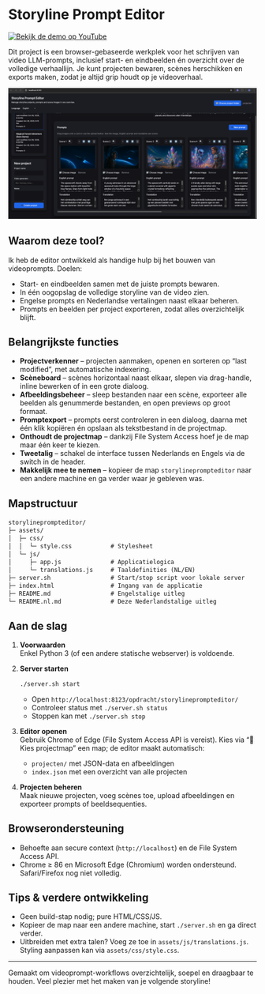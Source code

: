 # Storyline Prompt Editor

[![Bekijk de demo op YouTube](https://img.youtube.com/vi/gxHS0iwoO0U/0.jpg)](https://youtu.be/gxHS0iwoO0U?si=gFUd9JmBjGY3Wzks)

Dit project is een browser-gebaseerde werkplek voor het schrijven van video LLM-prompts, inclusief start- en eindbeelden én overzicht over de volledige verhaallijn. Je kunt projecten bewaren, scènes herschikken en exports maken, zodat je altijd grip houdt op je videoverhaal.

![Storyline Prompt Editor Screenshot](docs/images/screenshot.png)

## Waarom deze tool?

Ik heb de editor ontwikkeld als handige hulp bij het bouwen van videoprompts. Doelen:

- Start- en eindbeelden samen met de juiste prompts bewaren.
- In één oogopslag de volledige storyline van de video zien.
- Engelse prompts en Nederlandse vertalingen naast elkaar beheren.
- Prompts en beelden per project exporteren, zodat alles overzichtelijk blijft.

## Belangrijkste functies

- **Projectverkenner** – projecten aanmaken, openen en sorteren op “last modified”, met automatische indexering.
- **Scèneboard** – scènes horizontaal naast elkaar, slepen via drag-handle, inline bewerken of in een grote dialoog.
- **Afbeeldingsbeheer** – sleep bestanden naar een scène, exporteer alle beelden als genummerde bestanden, en open previews op groot formaat.
- **Promptexport** – prompts eerst controleren in een dialoog, daarna met één klik kopiëren én opslaan als tekstbestand in de projectmap.
- **Onthoudt de projectmap** – dankzij File System Access hoef je de map maar één keer te kiezen.
- **Tweetalig** – schakel de interface tussen Nederlands en Engels via de switch in de header.
- **Makkelijk mee te nemen** – kopieer de map `storylineprompteditor` naar een andere machine en ga verder waar je gebleven was.

## Mapstructuur

```
storylineprompteditor/
├─ assets/
│  ├─ css/
│  │  └─ style.css           # Stylesheet
│  └─ js/
│     ├─ app.js              # Applicatielogica
│     └─ translations.js     # Taaldefinities (NL/EN)
├─ server.sh                 # Start/stop script voor lokale server
├─ index.html                # Ingang van de applicatie
├─ README.md                 # Engelstalige uitleg
└─ README.nl.md              # Deze Nederlandstalige uitleg
```

## Aan de slag

1. **Voorwaarden**  
   Enkel Python 3 (of een andere statische webserver) is voldoende.

2. **Server starten**

   ```bash
   ./server.sh start
   ```

   - Open `http://localhost:8123/opdracht/storylineprompteditor/`
   - Controleer status met `./server.sh status`
   - Stoppen kan met `./server.sh stop`

3. **Editor openen**  
   Gebruik Chrome of Edge (File System Access API is vereist). Kies via “📁 Kies projectmap” een map; de editor maakt automatisch:
   - `projecten/` met JSON-data en afbeeldingen
   - `index.json` met een overzicht van alle projecten

4. **Projecten beheren**  
   Maak nieuwe projecten, voeg scènes toe, upload afbeeldingen en exporteer prompts of beeldsequenties.

## Browserondersteuning

- Behoefte aan secure context (`http://localhost`) en de File System Access API.  
- Chrome ≥ 86 en Microsoft Edge (Chromium) worden ondersteund. Safari/Firefox nog niet volledig.

## Tips & verdere ontwikkeling

- Geen build-stap nodig; pure HTML/CSS/JS.
- Kopieer de map naar een andere machine, start `./server.sh` en ga direct verder.
- Uitbreiden met extra talen? Voeg ze toe in `assets/js/translations.js`. Styling aanpassen kan via `assets/css/style.css`.

---

Gemaakt om videoprompt-workflows overzichtelijk, soepel en draagbaar te houden. Veel plezier met het maken van je volgende storyline!

